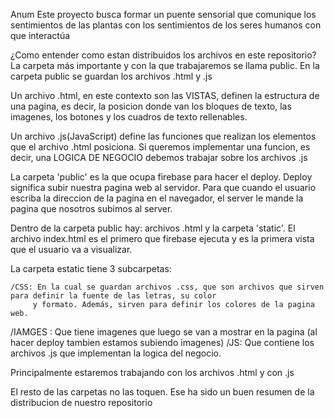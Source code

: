 Anum
Este proyecto busca formar un puente sensorial que comunique los sentimientos de las plantas con los sentimientos de los seres humanos con que interactúa

¿Como entender como estan distribuidos los archivos en este repositorio?
La carpeta más importante y con la que trabajaremos se llama public. 
En la carpeta public se guardan los archivos .html y .js

Un archivo .html, en este contexto son las VISTAS, definen la estructura de una pagina, es decir, la posicion donde van los bloques de texto, las imagenes, los botones y los cuadros de texto rellenables. 

Un archivo .js(JavaScript) define las funciones que realizan los elementos que el archivo .html posiciona. Si queremos implementar una funcion, es decir, una LOGICA DE NEGOCIO debemos trabajar sobre los archivos .js

La carpeta 'public' es la que ocupa firebase para hacer el deploy. Deploy significa subir nuestra pagina web al servidor. Para que cuando el usuario escriba la direccion de la pagina en el navegador, el server le mande la pagina que nosotros subimos al server.

Dentro de la carpeta public hay: archivos .html y la carpeta 'static'.
  El archivo index.html es el primero que firebase ejecuta y es la primera vista que el usuario va a visualizar.
  
  La carpeta estatic tiene 3 subcarpetas:
  
    /CSS: En la cual se guardan archivos .css, que son archivos que sirven para definir la fuente de las letras, su color
         y formato. Además, sirven para definir los colores de la pagina web.
   /IAMGES : Que tiene imagenes que luego se van a mostrar en la pagina (al hacer deploy tambien estamos subiendo imagenes)
   /JS: Que contiene los archivos .js que implementan la logica del negocio.
 
Principalmente estaremos trabajando con los archivos .html y con .js

El resto de las carpetas no las toquen.
Ese ha sido un buen resumen de la distribucion de nuestro repositorio
